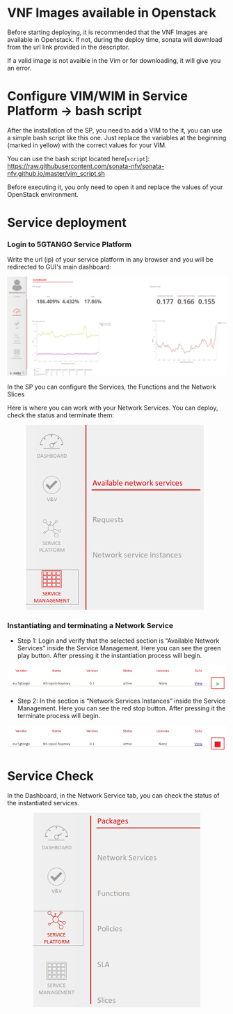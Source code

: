 # VNF Images available in Openstack

Before starting deploying, it is recommended that the VNF Images are available in Openstack. If not, during the deploy time, sonata will download from the url link provided in the descriptor.


If a valid image is not avaible in the Vim or for downloading, it will give you an error.


# Configure VIM/WIM in Service Platform -> bash script

After the installation of the SP, you need to add a VIM to the it, you can use a simple bash script like this one. Just replace the variables at the beginning (marked in yellow) with the correct values for your VIM.

You can use the bash script located here[`script`]: https://raw.githubusercontent.com/sonata-nfv/sonata-nfv.github.io/master/vim_script.sh

Before executing it, you only need to open it and replace the values of your OpenStack environment.

# Service deployment


### Login to 5GTANGO Service Platform

Write the url (ip) of your service platform in any browser and you will be redirected to GUI's main dashboard:

<p align="center"><img src="images/dashboard.jpg" /></p>


In the SP you can configure the Services, the Functions and the Network Slices


Here is where you can work with your Network Services. You can deploy, check the status and terminate them:

<p align="center"><img src="images/sm.jpg" /></p>






### Instantiating and terminating a Network Service 

-   Step 1: Login and verify that the selected section is “Available Network Services” inside the Service Management. Here you can see the green play button. After pressing it the instantiation process will begin.

<p align="center"><img src="images/instantiate.jpg" /></p>


-   Step 2: In the section is “Network Services Instances” inside the Service Management. Here you can see the red stop button. After pressing it the terminate process will begin.

<p align="center"><img src="images/terminate.jpg" /></p>



# Service Check

In the Dashboard, in the Network Service tab, you can check the status of the instantiated services.

<p align="center"><img src="images/sp.jpg" /></p>